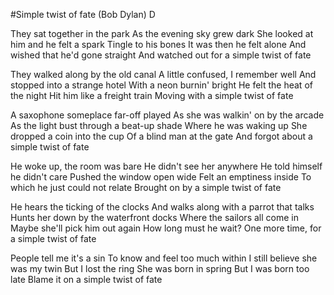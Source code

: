 #Simple twist of fate (Bob Dylan) D

They sat together in the park
As the evening sky grew dark
She looked at him and he felt a spark
Tingle to his bones
It was then he felt alone
And wished that he'd gone straight
And watched out for a simple twist of fate

They walked along by the old canal
A little confused, I remember well
And stopped into a strange hotel
With a neon burnin' bright
He felt the heat of the night
Hit him like a freight train
Moving with a simple twist of fate

A saxophone someplace far-off played
As she was walkin' on by the arcade
As the light bust through a beat-up shade
Where he was waking up
She dropped a coin into the cup
Of a blind man at the gate
And forgot about a simple twist of fate

He woke up, the room was bare
He didn't see her anywhere
He told himself he didn't care
Pushed the window open wide
Felt an emptiness inside
To which he just could not relate
Brought on by a simple twist of fate

He hears the ticking of the clocks
And walks along with a parrot that talks
Hunts her down by the waterfront docks
Where the sailors all come in
Maybe she'll pick him out again
How long must he wait?
One more time, for a simple twist of fate

People tell me it's a sin
To know and feel too much within
I still believe she was my twin
But I lost the ring
She was born in spring
But I was born too late
Blame it on a simple twist of fate